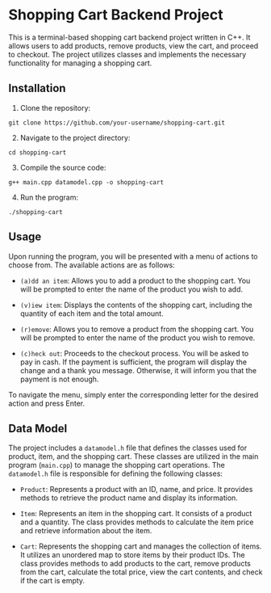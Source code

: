 # Shopping Cart Backend Project

This is a terminal-based shopping cart backend project written in C++. It allows users to add products, remove products, view the cart, and proceed to checkout. The project utilizes classes and implements the necessary functionality for managing a shopping cart.

## Installation

1. Clone the repository:

```shell
git clone https://github.com/your-username/shopping-cart.git
```

2. Navigate to the project directory:

```shell
cd shopping-cart
```

3. Compile the source code:

```shell
g++ main.cpp datamodel.cpp -o shopping-cart
```

4. Run the program:

```shell
./shopping-cart
```

## Usage

Upon running the program, you will be presented with a menu of actions to choose from. The available actions are as follows:

- `(a)dd an item`: Allows you to add a product to the shopping cart. You will be prompted to enter the name of the product you wish to add.

- `(v)iew item`: Displays the contents of the shopping cart, including the quantity of each item and the total amount.

- `(r)emove`: Allows you to remove a product from the shopping cart. You will be prompted to enter the name of the product you wish to remove.

- `(c)heck out`: Proceeds to the checkout process. You will be asked to pay in cash. If the payment is sufficient, the program will display the change and a thank you message. Otherwise, it will inform you that the payment is not enough.

To navigate the menu, simply enter the corresponding letter for the desired action and press Enter.

## Data Model

The project includes a `datamodel.h` file that defines the classes used for product, item, and the shopping cart. These classes are utilized in the main program (`main.cpp`) to manage the shopping cart operations. The `datamodel.h` file is responsible for defining the following classes:

- `Product`: Represents a product with an ID, name, and price. It provides methods to retrieve the product name and display its information.

- `Item`: Represents an item in the shopping cart. It consists of a product and a quantity. The class provides methods to calculate the item price and retrieve information about the item.

- `Cart`: Represents the shopping cart and manages the collection of items. It utilizes an unordered map to store items by their product IDs. The class provides methods to add products to the cart, remove products from the cart, calculate the total price, view the cart contents, and check if the cart is empty.
